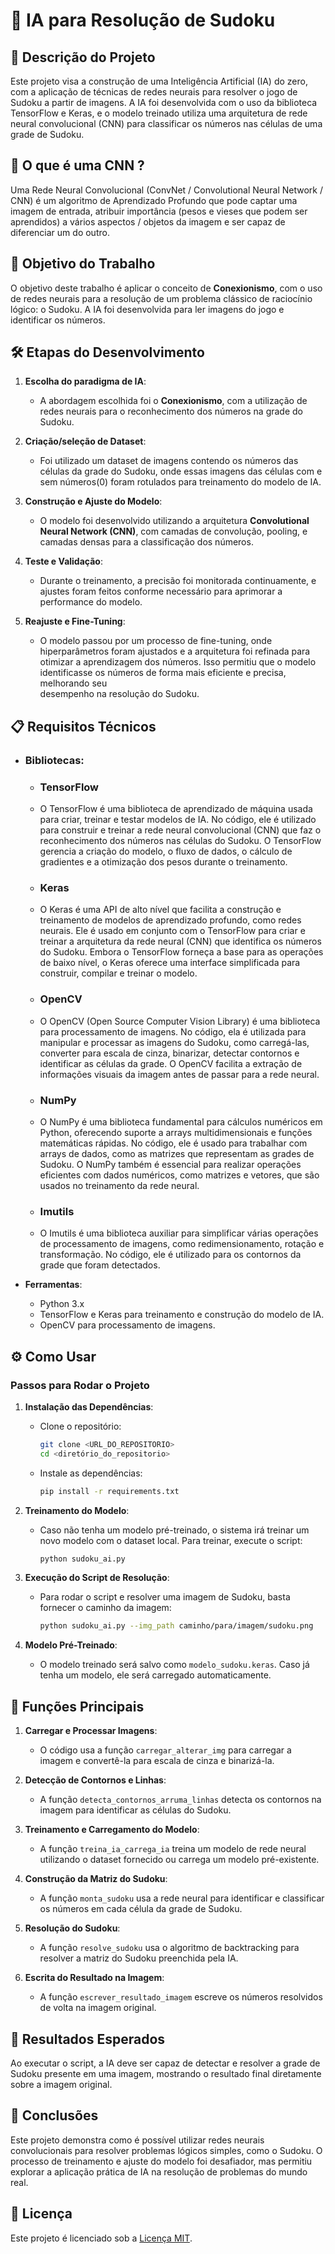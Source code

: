 # 🧩 IA para Resolução de Sudoku

## 📜 Descrição do Projeto

Este projeto visa a construção de uma Inteligência Artificial (IA) do zero, com a aplicação de técnicas de redes neurais para resolver o jogo de Sudoku a partir de imagens. A IA foi desenvolvida com o uso da biblioteca TensorFlow e Keras, e o modelo treinado utiliza uma arquitetura de rede neural convolucional (CNN) para classificar os números nas células de uma grade de Sudoku.

## 🤖 O que é uma CNN ?

Uma Rede Neural Convolucional (ConvNet / Convolutional Neural Network / CNN) é um algoritmo de Aprendizado Profundo que pode captar uma imagem de entrada, atribuir importância (pesos e vieses que podem ser aprendidos) a vários aspectos / objetos da imagem e ser capaz de diferenciar um do outro.

## 🎯 Objetivo do Trabalho

O objetivo deste trabalho é aplicar o conceito de **Conexionismo**, com o uso de redes neurais para a resolução de um problema clássico de raciocínio lógico: o Sudoku. A IA foi desenvolvida para ler imagens do jogo e identificar os números.

## 🛠️ Etapas do Desenvolvimento

1. **Escolha do paradigma de IA**:
   - A abordagem escolhida foi o **Conexionismo**, com a utilização de redes neurais para o reconhecimento dos números na grade do Sudoku.

2. **Criação/seleção de Dataset**:
   - Foi utilizado um dataset de imagens contendo os números das células da grade do Sudoku, onde essas imagens das células com e sem números(0) foram rotulados para treinamento do modelo de IA.

3. **Construção e Ajuste do Modelo**:
   - O modelo foi desenvolvido utilizando a arquitetura **Convolutional Neural Network (CNN)**, com camadas de convolução, pooling, e camadas densas para a classificação dos números.

4. **Teste e Validação**:
   - Durante o treinamento, a precisão foi monitorada continuamente, e ajustes foram feitos conforme necessário para aprimorar a performance do modelo.

5. **Reajuste e Fine-Tuning**:
   - O modelo passou por um processo de fine-tuning, onde hiperparâmetros foram ajustados e a arquitetura foi refinada para otimizar a aprendizagem dos números. Isso permitiu que o modelo identificasse os números de forma mais eficiente e precisa, melhorando seu       
     desempenho na resolução do Sudoku.

## 📋 Requisitos Técnicos

- ### **Bibliotecas**:
  - ### TensorFlow
  - O TensorFlow é uma biblioteca de aprendizado de máquina usada para criar, treinar e testar modelos de IA. No código, ele é utilizado para construir e treinar a rede neural convolucional (CNN) que faz o reconhecimento dos números nas células do         Sudoku. O         TensorFlow gerencia a criação do modelo, o fluxo de dados, o cálculo de gradientes e a otimização dos pesos durante o treinamento.

  - ### Keras
  - O Keras é uma API de alto nível que facilita a construção e treinamento de modelos de aprendizado profundo, como redes neurais. Ele é usado em conjunto com o TensorFlow para criar e treinar a arquitetura da rede neural (CNN) que identifica os          números do        Sudoku. Embora o TensorFlow forneça a base para as operações de baixo nível, o Keras oferece uma interface simplificada para construir, compilar e treinar o modelo.

  - ### OpenCV
  - O OpenCV (Open Source Computer Vision Library) é uma biblioteca para processamento de imagens. No código, ela é utilizada para manipular e processar as imagens do Sudoku, como carregá-las, converter para escala de cinza, binarizar, detectar            contornos e       identificar as células da grade. O OpenCV facilita a extração de informações visuais da imagem antes de passar para a rede neural.
    
  - ### NumPy
  - O NumPy é uma biblioteca fundamental para cálculos numéricos em Python, oferecendo suporte a arrays multidimensionais e funções matemáticas rápidas. No código, ele é usado para trabalhar com arrays de dados, como as matrizes que representam as         grades de         Sudoku. O NumPy também é essencial para realizar operações eficientes com dados numéricos, como matrizes e vetores, que são usados no treinamento da rede neural.

  - ### Imutils
  - O Imutils é uma biblioteca auxiliar para simplificar várias operações de processamento de imagens, como redimensionamento, rotação e transformação. No código, ele é utilizado para os contornos da grade que foram detectados.

- **Ferramentas**:
  - Python 3.x
  - TensorFlow e Keras para treinamento e construção do modelo de IA.
  - OpenCV para processamento de imagens.

## ⚙️ Como Usar

### Passos para Rodar o Projeto

1. **Instalação das Dependências**:
   - Clone o repositório:
     ```bash
     git clone <URL_DO_REPOSITORIO>
     cd <diretório_do_repositorio>
     ```
   - Instale as dependências:
     ```bash
     pip install -r requirements.txt
     ```

2. **Treinamento do Modelo**:
   - Caso não tenha um modelo pré-treinado, o sistema irá treinar um novo modelo com o dataset local. Para treinar, execute o script:
     ```bash
     python sudoku_ai.py
     ```

3. **Execução do Script de Resolução**:
   - Para rodar o script e resolver uma imagem de Sudoku, basta fornecer o caminho da imagem:
     ```bash
     python sudoku_ai.py --img_path caminho/para/imagem/sudoku.png
     ```

4. **Modelo Pré-Treinado**:
   - O modelo treinado será salvo como `modelo_sudoku.keras`. Caso já tenha um modelo, ele será carregado automaticamente.

## 🔧 Funções Principais

1. **Carregar e Processar Imagens**:
   - O código usa a função `carregar_alterar_img` para carregar a imagem e convertê-la para escala de cinza e binarizá-la.

2. **Detecção de Contornos e Linhas**:
   - A função `detecta_contornos_arruma_linhas` detecta os contornos na imagem para identificar as células do Sudoku.

3. **Treinamento e Carregamento do Modelo**:
   - A função `treina_ia_carrega_ia` treina um modelo de rede neural utilizando o dataset fornecido ou carrega um modelo pré-existente.

4. **Construção da Matriz do Sudoku**:
   - A função `monta_sudoku` usa a rede neural para identificar e classificar os números em cada célula da grade de Sudoku.

5. **Resolução do Sudoku**:
   - A função `resolve_sudoku` usa o algoritmo de backtracking para resolver a matriz do Sudoku preenchida pela IA.

6. **Escrita do Resultado na Imagem**:
   - A função `escrever_resultado_imagem` escreve os números resolvidos de volta na imagem original.

## 🎯 Resultados Esperados

Ao executar o script, a IA deve ser capaz de detectar e resolver a grade de Sudoku presente em uma imagem, mostrando o resultado final diretamente sobre a imagem original.

## 📝 Conclusões

Este projeto demonstra como é possível utilizar redes neurais convolucionais para resolver problemas lógicos simples, como o Sudoku. O processo de treinamento e ajuste do modelo foi desafiador, mas permitiu explorar a aplicação prática de IA na resolução de problemas do mundo real.

## 📝 Licença

Este projeto é licenciado sob a [Licença MIT](LICENSE).
